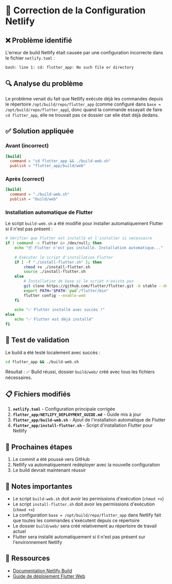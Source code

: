 # 🔧 Correction de la Configuration Netlify

## ❌ Problème identifié

L'erreur de build Netlify était causée par une configuration incorrecte dans le fichier `netlify.toml` :

```
bash: line 1: cd: flutter_app: No such file or directory
```

## 🔍 Analyse du problème

Le problème venait du fait que Netlify exécute déjà les commandes depuis le répertoire `/opt/build/repo/flutter_app` (comme configuré dans `base = /opt/build/repo/flutter_app`), donc quand la commande essayait de faire `cd flutter_app`, elle ne trouvait pas ce dossier car elle était déjà dedans.

## ✅ Solution appliquée

### Avant (incorrect)
```toml
[build]
  command = "cd flutter_app && ./build-web.sh"
  publish = "flutter_app/build/web"
```

### Après (correct)
```toml
[build]
  command = "./build-web.sh"
  publish = "build/web"
```

### Installation automatique de Flutter

Le script `build-web.sh` a été modifié pour installer automatiquement Flutter si il n'est pas présent :

```bash
# Vérifier que Flutter est installé et l'installer si nécessaire
if ! command -v flutter &> /dev/null; then
    echo "📦 Flutter n'est pas installé. Installation automatique..."
    
    # Exécuter le script d'installation Flutter
    if [ -f "./install-flutter.sh" ]; then
        chmod +x ./install-flutter.sh
        source ./install-flutter.sh
    else
        # Installation de base si le script n'existe pas
        git clone https://github.com/flutter/flutter.git -b stable --depth 1
        export PATH="$PATH:`pwd`/flutter/bin"
        flutter config --enable-web
    fi
    
    echo "✅ Flutter installé avec succès !"
else
    echo "✅ Flutter est déjà installé"
fi
```

## 🧪 Test de validation

Le build a été testé localement avec succès :

```bash
cd flutter_app && ./build-web.sh
```

Résultat : ✅ Build réussi, dossier `build/web/` créé avec tous les fichiers nécessaires.

## 📋 Fichiers modifiés

1. **`netlify.toml`** - Configuration principale corrigée
2. **`flutter_app/NETLIFY_DEPLOYMENT_GUIDE.md`** - Guide mis à jour
3. **`flutter_app/build-web.sh`** - Ajout de l'installation automatique de Flutter
4. **`flutter_app/install-flutter.sh`** - Script d'installation Flutter pour Netlify

## 🚀 Prochaines étapes

1. Le commit a été poussé vers GitHub
2. Netlify va automatiquement redéployer avec la nouvelle configuration
3. Le build devrait maintenant réussir

## 📝 Notes importantes

- Le script `build-web.sh` doit avoir les permissions d'exécution (`chmod +x`)
- Le script `install-flutter.sh` doit avoir les permissions d'exécution (`chmod +x`)
- La configuration `base = /opt/build/repo/flutter_app` dans Netlify fait que toutes les commandes s'exécutent depuis ce répertoire
- Le dossier `build/web/` sera créé relativement au répertoire de travail actuel
- Flutter sera installé automatiquement si il n'est pas présent sur l'environnement Netlify

## 🔗 Ressources

- [Documentation Netlify Build](https://docs.netlify.com/configure-builds/overview/)
- [Guide de déploiement Flutter Web](https://flutter.dev/docs/deployment/web) 